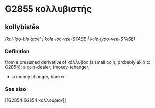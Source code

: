 # G2855 κολλυβιστής

## kollybistḗs

_(kol-loo-bis-tace' | kole-loo-vee-STASE | kole-lyoo-vee-STASE)_

### Definition

from a presumed derivative of κόλλυβος (a small coin; probably akin to G2854); a coin-dealer; (money-)changer; 

- a money-changer, banker

### See also

[[G2854|G2854 κολλούριον]]
